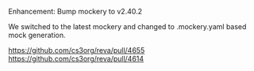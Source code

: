 Enhancement: Bump mockery to v2.40.2

We switched to the latest mockery and changed to .mockery.yaml based mock generation.

https://github.com/cs3org/reva/pull/4655
https://github.com/cs3org/reva/pull/4614
